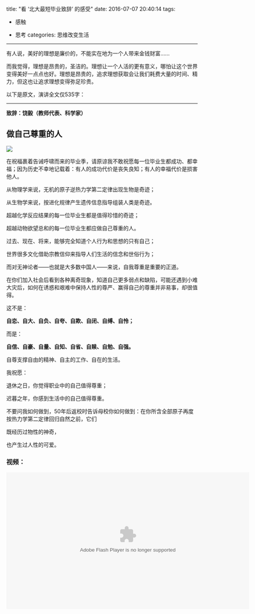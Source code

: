 title: "看 ‘北大最短毕业致辞’ 的感受"
date: 2016-07-07 20:40:14
tags:

- 感触

- 思考
  categories: 思维改变生活

---

有人说，美好的理想是廉价的，不能实在地为一个人带来金钱财富……

而我觉得，理想是昂贵的，圣洁的。理想让一个人活的更有意义，哪怕让这个世界变得美好一点点也好。理想是昂贵的，追求理想获取会让我们耗费大量的时间、精力，但这也让追求理想变得弥足珍贵。



以下是原文，演讲全文仅535字：

---

**致辞：饶毅（教师代表、科学家）**

## 做自己尊重的人

![](http://cshijiel.qiniudn.com/16-7-7/76246992.jpg)

在祝福裹着告诫呼啸而来的毕业季，请原谅我不敢祝愿每一位毕业生都成功、都幸福；因为历史不幸地记载着：有人的成功代价是丧失良知；有人的幸福代价是损害他人。

<!--more-->

从物理学来说，无机的原子逆热力学第二定律出现生物是奇迹；

从生物学来说，按进化规律产生遗传信息指导组装人类是奇迹。

超越化学反应结果的每一位毕业生都是值得珍惜的奇迹；

超越动物欲望总和的每一位毕业生都应做自己尊重的人。

过去、现在、将来，能够完全知道个人行为和思想的只有自己；

世界很多文化借助宗教信仰来指导人们生活的信念和世俗行为；

而对无神论者——也就是大多数中国人——来说，自我尊重是重要的正道。

在你们加入社会后看到各种离奇现象，知道自己更多弱点和缺陷，可能还遇到小难大灾后，如何在诱惑和艰难中保持人性的尊严、赢得自己的尊重并非易事，却很值得。

这不是：

**自恋、自大、自负、自夸、自欺、自闭、自缚、自怜；**

而是：

**自信、自豪、自量、自知、自省、自赎、自勉、自强。**

自尊支撑自由的精神、自主的工作、自在的生活。

我祝愿：

退休之日，你觉得职业中的自己值得尊重；

迟暮之年，你感到生活中的自己值得尊重。

不要问我如何做到，50年后返校时告诉母校你如何做到：在你所含全部原子再度按热力学第二定律回归自然之前，它们

既经历过物性的神奇，

也产生过人性的可爱。



<h3>视频：</h3>

<object width="640" height="360"><param name="movie" value="http://swf.ws.126.net/openplayer/v02/-0-2_MBNK60FSS_MBNK6CVL1-vimg1_ws_126_net//image/snapshot_movie/2016/6/T/T/MBNK6CSTT-1430711943278.swf"></param><param name="allowScriptAccess" value="always"></param><param name="wmode" value="transparent"></param><embed src="http://swf.ws.126.net/openplayer/v02/-0-2_MBNK60FSS_MBNK6CVL1-vimg1_ws_126_net//image/snapshot_movie/2016/6/T/T/MBNK6CSTT-1430711943278.swf" type="application/x-shockwave-flash" width="640" height="360" allowFullScreen="true" wmode="transparent" allowScriptAccess="always"></embed></object>